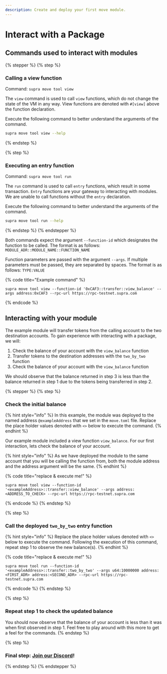 ```yaml
---
description: Create and deploy your first move module.
---
```


# Interact with a Package

## Commands used to interact with modules

{% stepper %}
{% step %}
### Calling a view function

Command: `supra move tool view`

The `view` command is used to call `view` functions, which do not change the state of the VM in any way. View functions are denoted with `#[view]` above the function declaration.

Execute the following command to better understand the arguments of the command.

```bash
supra move tool view --help
```
{% endstep %}

{% step %}
### Executing an entry function

Command: `supra move tool run`

The `run` command is used to call `entry` functions, which result in some transaction. `Entry` functions are your gateway to interacting with modules. We are unable to call functions without the `entry` declaration.

Execute the following command to better understand the arguments of the command.

```bash
supra move tool run --help
```
{% endstep %}
{% endstepper %}

Both commands expect the argument `--function-id` which designates the function to be called. The format is as follows: `MODULE_ADR::MODULE_NAME::FUNCTION_NAME`&#x20;

Function parameters are passed with the argument `--args`. If multiple parameters must be passed, they are separated by spaces. The format is as follows: `TYPE:VALUE`

{% code title="Example command" %}
```
supra move tool view --function-id '0xCAF3::transfer::view_balance' --args address:0xCAF3 --rpc-url https://rpc-testnet.supra.com
```
{% endcode %}

## Interacting with your module

The example module will transfer tokens from the calling account to the two destination accounts. To gain experience with interacting with a package, we will:

1. Check the balance of your account with the `view_balance` function
2. Transfer tokens to the destination addresses with the `two_by_two` function
3. Check the balance of your account with the `view_balance` function

We should observe that the balance returned in step 3 is less than the balance returned in step 1 due to the tokens being transferred in step 2.

{% stepper %}
{% step %}
### Check the initial balance

{% hint style="info" %}
&#x20;In this example, the module was deployed to the named address `@exampleAddress` that we set in the `move.toml` file. Replace the place holder values denoted with `<>` below to execute the command.
{% endhint %}

Our example module included a view function `view_balance`. For our first interaction, lets check the balance of your account.&#x20;

{% hint style="info" %}
As we have deployed the module to the same account that you will be calling the function from, both the module address and the address argument will be the same.
{% endhint %}

{% code title="replace & execute me!" %}
```
supra move tool view --function-id '<exampleAddress>::transfer::view_balance' --args address:<ADDRESS_TO_CHECK> --rpc-url https://rpc-testnet.supra.com
```
{% endcode %}
{% endstep %}

{% step %}
### Call the deployed `two_by_two` entry function

{% hint style="info" %}
Replace the place holder values denoted with `<>` below to execute the command. Following the execution of this command, repeat step 1 to observe the new balance(s).
{% endhint %}

{% code title="replace & execute me!" %}
```
supra move tool run --function-id '<exampleAddress>::transfer::two_by_two' --args u64:10000000 address:<FIRST_ADR> address:<SECOND_ADR> --rpc-url https://rpc-testnet.supra.com
```
{% endcode %}
{% endstep %}

{% step %}
### Repeat step 1 to check the updated balance

You should now observe that the balance of your account is less than it was when first observed in step 1. Feel free to play around with this more to get a feel for the commands.
{% endstep %}

{% step %}
### Final step: [Join our Discord](https://discord.gg/supralabs)!
{% endstep %}
{% endstepper %}
